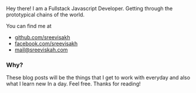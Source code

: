 <p class="message">
  Hey there! I am a Fullstack Javascript Developer. Getting through the prototypical chains of the world.
</p>

You can find me at

  - [github.com/sreevisakh](http://github.com)
  - [facebook.com/sreevisakh](facebook.com/sreevisakh)
  - [mail@sreeviskah.com](mail@sreeviskah.com)

### Why?

These blog posts will be the things that I get to work with everyday and also what I learn new In a day. Feel free.
Thanks for reading!
